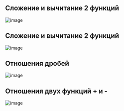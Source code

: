 ## Сложение и вычитание 2 функций
![image](https://user-images.githubusercontent.com/70198995/165817029-e6617325-8c00-4a37-b55b-1ff19c9a405f.png)
## Сложение и вычитание 2 функций
![image](https://user-images.githubusercontent.com/70198995/165818435-728edbcf-5dfe-40e7-887c-21aee4cc9d03.png)
## Отношения дробей
![image](https://user-images.githubusercontent.com/70198995/165816950-11101d39-dd91-4dc2-93a3-fe9d74c265f8.png)
## Отношения двух функций + и -
![image](https://user-images.githubusercontent.com/70198995/165818316-ebf795d0-7f42-41d7-96ec-6197f887121b.png)
